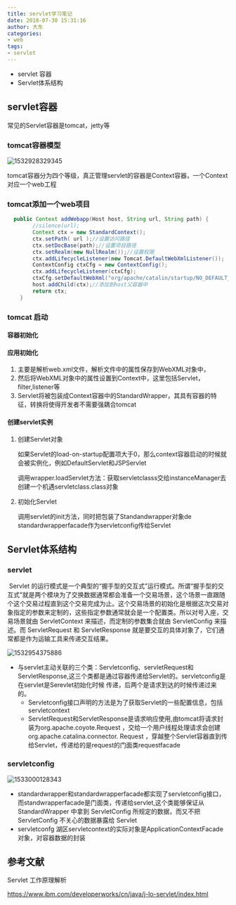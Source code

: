 ```yaml
---
title: servlet学习笔记
date: 2018-07-30 15:31:16
author: 大东
categories:
- web
tags:
- servlet
---
```


- servlet 容器
- Servlet体系结构

<!-- more -->

## servlet容器

常见的Servlet容器是tomcat，jetty等

### tomcat容器模型

![1532928329345](http://ou02tuh60.bkt.clouddn.com/web/tomcat%E5%AE%B9%E5%99%A8%E6%A8%A1%E5%9E%8B.png)

tomcat容器分为四个等级，真正管理servlet的容器是Context容器，一个Context对应一个web工程

### tomcat添加一个web项目

```java
  public Context addWebapp(Host host, String url, String path) {
        //silence(url);
        Context ctx = new StandardContext();
        ctx.setPath( url );//设置访问路径
        ctx.setDocBase(path);//设置项目路径
        ctx.setRealm(new NullRealm());//设置权限
        ctx.addLifecycleListener(new Tomcat.DefaultWebXmlListener());
        ContextConfig ctxCfg = new ContextConfig();
        ctx.addLifecycleListener(ctxCfg);
        ctxCfg.setDefaultWebXml("org/apache/catalin/startup/NO_DEFAULT_XML");
        host.addChild(ctx);//添加到host父容器中
        return ctx;
    }
```

### tomcat 启动

#### 容器初始化

#### 应用初始化

1. 主要是解析web.xml文件，解析文件中的属性保存到WebXML对象中，
2. 然后将WebXML对象中的属性设置到Context中，这里包括Servlet，filter,listener等
3. Servlet将被包装成Context容器中的StandardWrapper，其具有容器的特征，转换将使得开发者不需要强耦合tomcat

#### 创建servlet实例

1. 创建Servlet对象

   如果Servlet的load-on-startup配置项大于0，那么context容器启动的时候就会被实例化，例如DefaultServlet和JSPServlet

   调用wrapper.loadServlet方法：获取servletclasss交给instanceManager去创建一个机遇servletclass.class对象

2. 初始化Servlet

   调用servlet的init方法，同时把包装了Standandwrapper对象de standardwrapperfacade作为servletconfig传给Servlet

## Servlet体系结构

### servlet	

​	Servlet 的运行模式是一个典型的“握手型的交互式”运行模式。所谓“握手型的交互式”就是两个模块为了交换数据通常都会准备一个交易场景，这个场景一直跟随个这个交易过程直到这个交易完成为止。这个交易场景的初始化是根据这次交易对象指定的参数来定制的，这些指定参数通常就会是一个配置类。所以对号入座，交易场景就由 ServletContext 来描述，而定制的参数集合就由 ServletConfig 来描述。而 ServletRequest 和 ServletResponse 就是要交互的具体对象了，它们通常都是作为运输工具来传递交互结果。 

![1532954375886](http://ou02tuh60.bkt.clouddn.com/web/Servlet%E4%BD%93%E7%B3%BB%E7%BB%93%E6%9E%84.png)

- 与servlet主动关联的三个类：Servletconfig、servletRequest和ServletResponse,这三个类都是通过容器传递给Servlet的。servletconfig是在servlet是Serevlet初始化时候 传递，后两个是请求到达的时候传递过来的。
  - Servletconfig接口声明的方法是为了获取Servlet的一些配置信息，包括servletcontext
  - ServletRequest和ServletResponse是请求响应使用,由tomcat将请求封装为org.apache.coyote.Request ，交给一个用户线程处理请求会创建org.apache.catalina.connector. Request ，穿越整个Servlet容器直到传给Servlet，传递给的是request的门面类requestfacade

### servletconfig

![1533000128343](http://ou02tuh60.bkt.clouddn.com/web/servletconfig.png)

- standardwrapper和standardwrapperfacade都实现了servletconfig接口，而standwrapperfacade是门面类，传递给servlet,这个类能够保证从 StandardWrapper 中拿到 ServletConfig 所规定的数据，而又不把 ServletConfig 不关心的数据暴露给 Servlet
- servletconfg 湖区servletcontext的实际对象是ApplicationContextFacade对象，对容器数据的封装

## 参考文献

Servlet 工作原理解析

https://www.ibm.com/developerworks/cn/java/j-lo-servlet/index.html